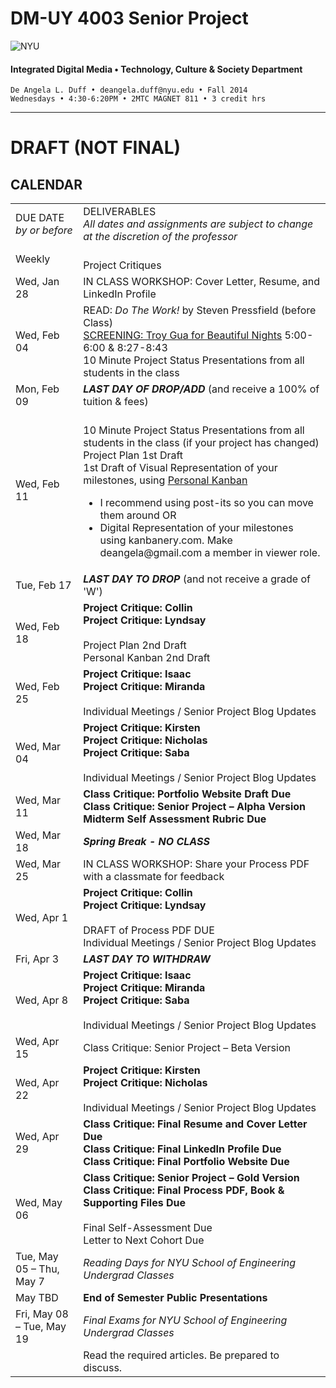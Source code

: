 # DM-UY 4003 Senior Project

![NYU](http://ws2.polishedsolid.com/de/nyu_soe_logo.png)
#### Integrated Digital Media • Technology, Culture & Society Department 

    De Angela L. Duff • deangela.duff@nyu.edu • Fall 2014 
    Wednesdays • 4:30-6:20PM • 2MTC MAGNET 811 • 3 credit hrs

---

# DRAFT (NOT FINAL)

## CALENDAR


<table>
<tr>
    <td>DUE DATE<br>
    <i>by or before</i></td>
    <td>DELIVERABLES<br><i>All dates and assignments are subject to change at the discretion of the professor</i></td>
   
</tr>
<tr>
    <td>Weekly</td>
    <td><br>Project Critiques</td>    
</tr>
<tr>
    <td>Wed, Jan 28</td>
    <td>IN CLASS WORKSHOP: Cover Letter, Resume, and LinkedIn Profile</td>  
</tr>
<tr>
    <td>Wed, Feb 04</td>
    <td>READ: <i>Do The Work!</i> by Steven Pressfield (before Class)<br><a href="http://www.youtube.com/watch?v=9l5JhBL1VSA" target="_blank">SCREENING: Troy Gua for Beautiful Nights</a> 5:00-6:00 &amp; 8:27-8:43<br>10 Minute Project Status Presentations from all students in the class</td> 
</tr>
<tr>
    <td>Mon, Feb 09</td>
    <td><strong><i>LAST DAY OF DROP/ADD</i></strong> (and receive a 100% of tuition &amp; fees)</td> 
</tr>

<tr>
    <td>Wed, Feb 11</td>
    <td><br>10 Minute Project Status Presentations from all students in the class (if your project has changed)<br>Project Plan 1st Draft<br>1st Draft of Visual Representation of your milestones, using <a href="http://personalkanban.com" target="_blank">Personal Kanban</a> 
    <ul>
    <li>I recommend using post-its so you can move them around
    OR</li>
    <li>Digital Representation of your milestones using kanbanery.com. Make deangela@gmail.com a member in viewer role.</li>
    </ul></td> 
</tr>
<tr>
    <td>Tue, Feb 17</td>
    <td><strong><i>LAST DAY TO DROP</i></strong> (and not receive a grade of 'W')</td> 
</tr>
<tr>
    <td>Wed, Feb 18</td>
    <td><strong>Project Critique: Collin<br>Project Critique: Lyndsay</strong><br><br>Project Plan 2nd Draft<br>Personal Kanban 2nd Draft</td> 
</tr>
<tr>
    <td>Wed, Feb 25</td>
    <td><strong>Project Critique: Isaac<br>Project Critique: Miranda</strong><br><br>Individual Meetings / Senior Project Blog Updates</td> 
</tr>
<tr>
    <td>Wed, Mar 04</td>
    <td><strong>Project Critique: Kirsten<br>Project Critique: Nicholas<br>Project Critique: Saba</strong><br><br>Individual Meetings / Senior Project Blog Updates</td> 
</tr>
<tr>
    <td>Wed, Mar 11</td>
    <td><strong>Class Critique: Portfolio Website Draft Due<br>
    Class Critique: Senior Project – Alpha Version<br>Midterm Self Assessment Rubric Due</strong></td> 
</tr>
<tr>
    <td>Wed, Mar 18</td>
    <td><strong><i>Spring Break - NO CLASS</i></strong></td> 
</tr>
<tr>
    <td>Wed, Mar 25</td>
    <td>IN CLASS WORKSHOP: Share your Process PDF with a classmate for feedback</td> 
</tr>
<tr>
    <td>Wed, Apr 1</td>
    <td><strong>Project Critique: Collin<br>Project Critique: Lyndsay</strong><br><br>DRAFT of Process PDF DUE<br>Individual Meetings / Senior Project Blog Updates</td> 
</tr>
<tr>
    <td>Fri, Apr 3</td>
    <td><strong><i>LAST DAY TO WITHDRAW</i></strong></td> 
</tr>

<tr>
    <td>Wed, Apr 8</td>
    <td><strong>Project Critique: Isaac<br>Project Critique: Miranda<br>Project Critique: Saba</strong><br><br>Individual Meetings / Senior Project Blog Updates</td> 
</tr>
<tr>
    <td>Wed, Apr 15</td>
    <td><strnng>Class Critique: Senior Project – Beta Version</strnng></td> 
</tr>
<tr>
    <td>Wed, Apr 22</td>
    <td><strong>Project Critique: Kirsten<br>Project Critique: Nicholas</strong><br><br>Individual Meetings / Senior Project Blog Updates</td> 
</tr>
<tr>
    <td>Wed, Apr 29</td>
    <td><strong>Class Critique: Final Resume and Cover Letter Due<br>
    Class Critique: Final LinkedIn Profile Due<br>
    Class Critique: Final Portfolio Website Due<br></strong></td> 
</tr>
<tr>
    <td>Wed, May 06</td>
    <td><strong>Class Critique: Senior Project – Gold Version<br>
    Class Critique: Final Process PDF, Book &amp; Supporting Files Due</strong><br><br>
    Final Self-Assessment Due<br>
    Letter to Next Cohort Due</td> 
</tr>
<tr>
    <td>Tue, May 05 – Thu, May 7</td>
    <td><i>Reading Days for NYU School of Engineering Undergrad Classes</i></td> 
</tr>
<tr>
    <td>May TBD</td>
    <td><strong>End of Semester Public Presentations</strong></td>
</tr>
<tr>
    <td>Fri, May 08 – Tue, May 19</td>
    <td><i>Final Exams for NYU School of Engineering Undergrad Classes</i></td> 
</tr>
<tr>
    <td></td>
    <td>Read the required articles. Be prepared to discuss.</td>   
</tr>
</table>



